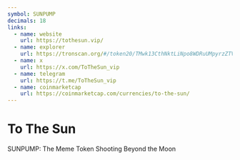 ```yaml
---
symbol: SUNPUMP
decimals: 18
links:
  - name: website
    url: https://tothesun.vip/
  - name: explorer
    url: https://tronscan.org/#/token20/TMwk13CthNktLiNpo8WDRuUMpyrzZTVZYH
  - name: x
    url: https://x.com/ToTheSun_vip
  - name: telegram
    url: https://t.me/ToTheSun_vip
  - name: coinmarketcap
    url: https://coinmarketcap.com/currencies/to-the-sun/
---
```


# To The Sun

SUNPUMP: The Meme Token Shooting Beyond the Moon
